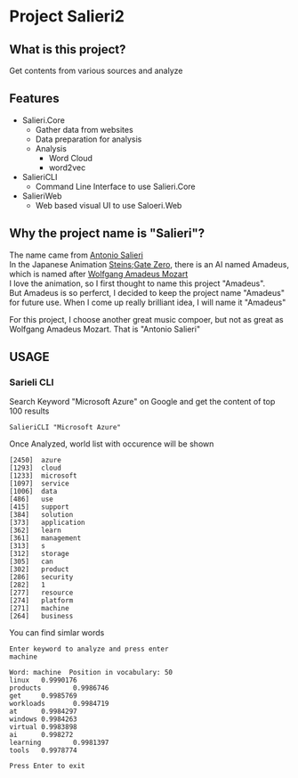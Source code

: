 # Project Salieri2
## What is this project?
Get contents from various sources and analyze

## Features
- Salieri.Core
  - Gather data from websites
  - Data preparation for analysis
  - Analysis
    - Word Cloud
    - word2vec
- SalieriCLI
  - Command Line Interface to use Salieri.Core
- SalieriWeb
  - Web based visual UI to use Saloeri.Web
## Why the project name is "Salieri"?
The name came from [Antonio Salieri](https://ja.wikipedia.org/wiki/%E3%82%A2%E3%83%B3%E3%83%88%E3%83%8B%E3%82%AA%E3%83%BB%E3%82%B5%E3%83%AA%E3%82%A8%E3%83%AA)  
In the Japanese Animation [Steins;Gate Zero](http://steinsgate0-anime.com/), there is an AI named Amadeus, which is named after [Wolfgang Amadeus Mozart](https://ja.wikipedia.org/wiki/%E3%83%B4%E3%82%A9%E3%83%AB%E3%83%95%E3%82%AC%E3%83%B3%E3%82%B0%E3%83%BB%E3%82%A2%E3%83%9E%E3%83%87%E3%82%A6%E3%82%B9%E3%83%BB%E3%83%A2%E3%83%BC%E3%83%84%E3%82%A1%E3%83%AB%E3%83%88)  
I love the animation, so I first thought to name this project "Amadeus".  
But Amadeus is so perferct, I decided to keep the project name "Amadeus" for future use. When I come up really brilliant idea, I will name it "Amadeus"  

For this project, I choose another great music compoer, but not as great as Wolfgang Amadeus Mozart. That is "Antonio Salieri"  

## USAGE
### Sarieli CLI
Search Keyword "Microsoft Azure" on Google and get the content of top 100 results  
```
SalieriCLI "Microsoft Azure"  
```
Once Analyzed, world list with occurence will be shown  
```
[2450]  azure  
[1293]  cloud  
[1233]  microsoft  
[1097]  service  
[1006]  data  
[486]   use  
[415]   support  
[384]   solution  
[373]   application  
[362]   learn  
[361]   management  
[313]   s  
[312]   storage  
[305]   can  
[302]   product  
[286]   security  
[282]   1  
[277]   resource  
[274]   platform  
[271]   machine  
[264]   business  
```
You can find simlar words
```
Enter keyword to analyze and press enter
machine

Word: machine  Position in vocabulary: 50
linux   0.9990176
products        0.9986746
get     0.9985769
workloads       0.9984719
at      0.9984297
windows 0.9984263
virtual 0.9983898
ai      0.998272
learning        0.9981397
tools   0.9978774

Press Enter to exit
```
